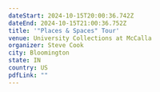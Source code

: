 ```yaml
---
dateStart: 2024-10-15T20:00:36.742Z
dateEnd: 2024-10-15T21:00:36.752Z
title: '"Places & Spaces" Tour'
venue: University Collections at McCalla
organizer: Steve Cook
city: Bloomington
state: IN
country: US
pdfLink: ""
---
```

